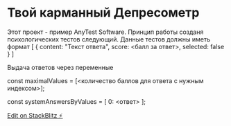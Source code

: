 # Твой карманный Депресометр

Этот проект - пример AnyTest Software. Принцип работы созданя психологических тестов следующий.
Данные тестов должны иметь формат
[
 {
      content: "Текст ответа",
      score: <балл за ответ>,
      selected: false
    }
]

Выдача ответов через переменные

const maximalValues = [<количество баллов для ответа с нужным индексом>];

const systemAnswersByValues = [
  0: <ответ>
];

[Edit on StackBlitz ⚡️](https://stackblitz.com/edit/web-platform-fdbecs)
